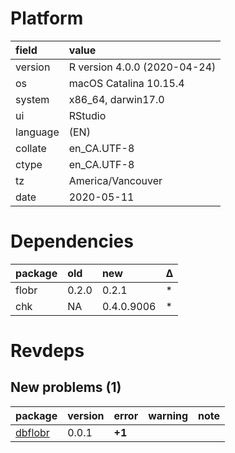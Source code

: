 # Platform

|field    |value                        |
|:--------|:----------------------------|
|version  |R version 4.0.0 (2020-04-24) |
|os       |macOS Catalina 10.15.4       |
|system   |x86_64, darwin17.0           |
|ui       |RStudio                      |
|language |(EN)                         |
|collate  |en_CA.UTF-8                  |
|ctype    |en_CA.UTF-8                  |
|tz       |America/Vancouver            |
|date     |2020-05-11                   |

# Dependencies

|package |old   |new        |Δ  |
|:-------|:-----|:----------|:--|
|flobr   |0.2.0 |0.2.1      |*  |
|chk     |NA    |0.4.0.9006 |*  |

# Revdeps

## New problems (1)

|package                        |version |error  |warning |note |
|:------------------------------|:-------|:------|:-------|:----|
|[dbflobr](problems.md#dbflobr) |0.0.1   |__+1__ |        |     |

